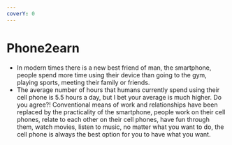 ```yaml
---
coverY: 0
---
```


# Phone2earn

* In modern times there is a new best friend of man, the smartphone, people spend more time using their device than going to the gym, playing sports, meeting their family or friends.
* The average number of hours that humans currently spend using their cell phone is 5.5 hours a day, but I bet your average is much higher. Do you agree?! Conventional means of work and relationships have been replaced by the practicality of the smartphone, people work on their cell phones, relate to each other on their cell phones, have fun through them, watch movies, listen to music, no matter what you want to do, the cell phone is always the best option for you to have what you want.
